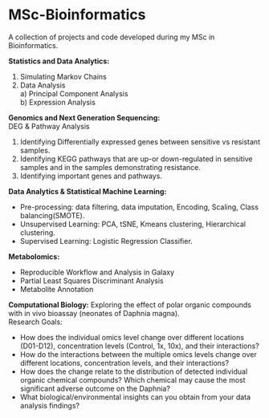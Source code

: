 # MSc-Bioinformatics
A collection of projects and code developed during my MSc in Bioinformatics.

**Statistics and Data Analytics:**
1. Simulating Markov Chains
2. Data Analysis  
  a) Principal Component Analysis  
  b) Expression Analysis

**Genomics and Next Generation Sequencing:**  
DEG & Pathway Analysis  
1. Identifying Differentially expressed genes between sensitive vs resistant samples.
2. Identifying KEGG pathways that are up-or down-regulated in sensitive samples and in the samples demonstrating resistance.
3. Identifying important genes and pathways.

**Data Analytics & Statistical Machine Learning:**
- Pre-processing: data filtering, data imputation, Encoding, Scaling, Class balancing(SMOTE).    
- Unsupervised Learning: PCA, tSNE, Kmeans clustering, Hierarchical clustering.
- Supervised Learning: Logistic Regression Classifier.

**Metabolomics:**
- Reproducible Workflow and Analysis in Galaxy
- Partial Least Squares Discriminant Analysis
- Metabolite Annotation

**Computational Biology:**
Exploring the effect of polar organic compounds with in vivo bioassay (neonates of Daphnia magna).  
Research Goals:  
- How does the individual omics level change over different locations (D01-D12), concentration levels (Control, 1x, 10x), and their interactions?  
- How do the interactions between the multiple omics levels change over different locations, concentration levels, and their interactions?  
- How does the change relate to the distribution of detected individual organic chemical compounds? Which chemical may cause the most significant adverse outcome on the Daphnia?  
- What biological/environmental insights can you obtain from your data analysis findings? 
